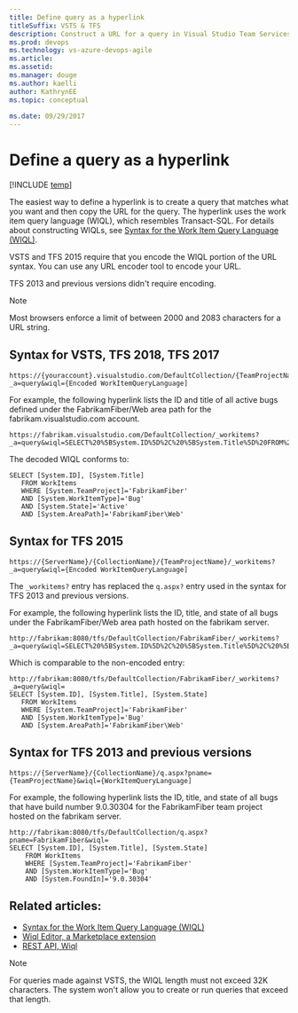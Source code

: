 ```yaml
---
title: Define query as a hyperlink
titleSuffix: VSTS & TFS
description: Construct a URL for a query in Visual Studio Team Services & Team Foundation Server
ms.prod: devops
ms.technology: vs-azure-devops-agile 
ms.article:   
ms.assetid:  
ms.manager: douge
ms.author: kaelliauthor: KathrynEE
ms.topic: conceptual
 
ms.date: 09/29/2017  
---
```




# Define a query as a hyperlink  

[!INCLUDE [temp](../_shared/version-vsts-tfs-all-versions.md)]

<a id="define-query-hyperlink" />  

The easiest way to define a hyperlink is to create a query that matches what you want and then copy the URL for the query. The hyperlink uses the work item query language (WIQL), which resembles Transact-SQL. For details about constructing WIQLs, see [Syntax for the Work Item Query Language (WIQL)](../../reference/wiql-syntax.md).

VSTS and TFS 2015 require that you encode the WIQL portion of the URL syntax. You can use any URL encoder tool to encode your URL. 

TFS 2013 and previous versions didn't require encoding.  

> [!NOTE]    
>Most browsers enforce a limit of between 2000 and 2083 characters for a URL string.    


## Syntax for VSTS, TFS 2018, TFS 2017 

```  
https://{youraccount}.visualstudio.com/DefaultCollection/{TeamProjectName}/{TeamName}/_workitems?_a=query&wiql={Encoded WorkItemQueryLanguage]
```
For example, the following hyperlink lists the ID and title of all active bugs defined under the FabrikamFiber/Web area path for the fabrikam.visualstudio.com account.

```  
https://fabrikam.visualstudio.com/DefaultCollection/_workitems?_a=query&wiql=SELECT%20%5BSystem.ID%5D%2C%20%5BSystem.Title%5D%20FROM%20WorkItems%20WHERE%20%5BSystem.TeamProject%5D%3D'FabrikamFiber'%20AND%20%5BSystem.WorkItemType%5D%3D'Bug'%20AND%20%5BSystem.State%5D%3D'Active'%20AND%20%5BSystem.AreaPath%5D%3D'FabrikamFiber%5CWeb'
```

The decoded WIQL conforms to: 

```
SELECT [System.ID], [System.Title]
   FROM WorkItems 
   WHERE [System.TeamProject]='FabrikamFiber' 
   AND [System.WorkItemType]='Bug'
   AND [System.State]='Active'
   AND [System.AreaPath]='FabrikamFiber\Web'
```

## Syntax for TFS 2015   

```  
https://{ServerName}/{CollectionName}/{TeamProjectName}/_workitems?_a=query&wiql={Encoded WorkItemQueryLanguage]
```

The ```_workitems?``` entry has replaced the ```q.aspx?``` entry used in the syntax for TFS 2013 and previous versions.  

For example, the following hyperlink lists the ID, title, and state of all bugs under the FabrikamFiber/Web area path hosted on the fabrikam server.

```
http://fabrikam:8080/tfs/DefaultCollection/FabrikamFiber/_workitems?_a=query&wiql=SELECT%20%5BSystem.ID%5D%2C%20%5BSystem.Title%5D%2C%20%5BSystem.State%5D%20FROM%20WorkItems%20WHERE%20%5BSystem.TeamProject%5D%3D'FabrikamFiber'%20AND%20%5BSystem.WorkItemType%5D%3D'Bug'%20AND%20%5BSystem.AreaPath%5D%3D'FabrikamFiber%5CWeb'%20%20
```

Which is comparable to the non-encoded entry:  

```
http://fabrikam:8080/tfs/DefaultCollection/FabrikamFiber/_workitems?_a=query&wiql=
SELECT [System.ID], [System.Title], [System.State] 
   FROM WorkItems 
   WHERE [System.TeamProject]='FabrikamFiber' 
   AND [System.WorkItemType]='Bug' 
   AND [System.AreaPath]='FabrikamFiber\Web'   
```

## Syntax for TFS 2013 and previous versions 

```  
https://{ServerName}/{CollectionName}/q.aspx?pname={TeamProjectName}&wiql={WorkItemQueryLanguage]
```
For example, the following hyperlink lists the ID, title, and state of all bugs that have build number 9.0.30304 for the FabrikamFiber team project hosted on the fabrikam server. 

```
http://fabrikam:8080/tfs/DefaultCollection/q.aspx?pname=FabrikamFiber&wiql=
SELECT [System.ID], [System.Title], [System.State] 
	FROM WorkItems 
	WHERE [System.TeamProject]='FabrikamFiber' 
	AND [System.WorkItemType]='Bug' 
	AND [System.FoundIn]='9.0.30304' 
```


## Related articles: 
- [Syntax for the Work Item Query Language (WIQL)](../../reference/wiql-syntax.md)  
- [Wiql Editor, a Marketplace extension](https://marketplace.visualstudio.com/items?itemName=ottostreifel.wiql-editor)  
- [REST API, Wiql](https://docs.microsoft.com/en-us/rest/api/vsts/wit/wiql)
 
> [!NOTE]  
> For queries made against VSTS, the WIQL length must not exceed 32K characters. The system won't allow you to create or run queries that exceed that length.  